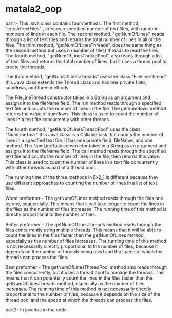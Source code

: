 # matala2_oop
part1-
This Java class contains four methods.
The first method, "createTextFiles" , creates a specified number of text files, with random numbers of lines in each file.
The second method, "getNumOfLines", reads through a list of text files and returns the total number of lines in all of the files.
The third method, "getNumOfLinesThreads", does the same thing as the second method but uses n (number of files) threads to read the files.
The fourth method, "getNumOfLinesThreadPool", also reads through a list of text files and returns the total number of lines, but it uses a thread pool to create the threads.

The third method, "getNumOfLinesThreads" uses the class "FileLineThread" this Java class extends the Thread class and has one private field, sumRows, and three methods.

The FileLineThread constructor takes in a String as an argument and assigns it to the fileName field. The run method reads through a specified text file and counts the number of lines in the file. The getSumRows method returns the value of sumRows. This class is used to count the number of lines in a text file concurrently with other threads.

The fourth method, "getNumOfLinesThreadPool" uses the class "NumLineTask" this Java class is a Callable task that counts the number of lines in a specified text file. It has one private field, fileName, and one method. The NumLineTask constructor takes in a String as an argument and assigns it to the fileName field. The call method reads through the specified text file and counts the number of lines in the file, then returns this value. This class is used to count the number of lines in a text file concurrently with other threads as part of a thread pool.

The running time of the three methods in Ex2_1 is different because they use different approaches to counting the number of lines in a list of text files.

Worst preformer - The getNumOfLines method reads through the files one by one, sequentially. This means that it will take longer to count the lines in the files as the number of files increases. The running time of this method is directly proportional to the number of files.

Better preformer - The getNumOfLinesThreads method reads through the files concurrently using multiple threads. This means that it will be able to count the lines in the files faster than the getNumOfLines method, especially as the number of files increases. The running time of this method is not necessarily directly proportional to the number of files, because it depends on the number of threads being used and the speed at which the threads can process the files.

Best preformer - The getNumOfLinesThreadPool method also reads through the files concurrently, but it uses a thread pool to manage the threads. This means that it can potentially count the lines in the files faster than the getNumOfLinesThreads method, especially as the number of files increases. The running time of this method is not necessarily directly proportional to the number of files, because it depends on the size of the thread pool and the speed at which the threads can process the files.

part2-
In javadoc in the code








